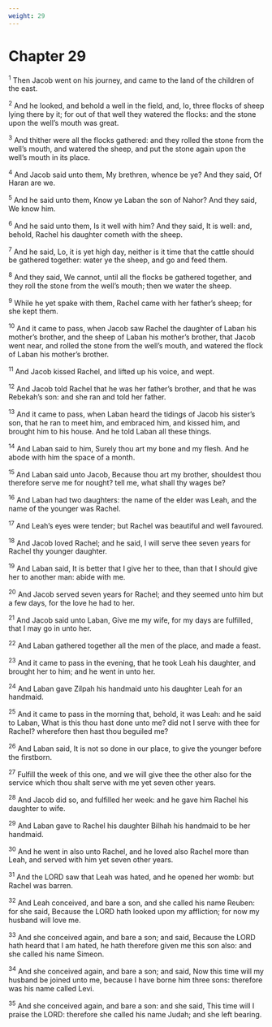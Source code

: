 ```yaml
---
weight: 29
---
```


# Chapter 29

<sup>1</sup> Then Jacob went on his journey, and came to the land of the children of the east. 

<sup>2</sup> And he looked, and behold a well in the field, and, lo, three flocks of sheep lying there by it; for out of that well they watered the flocks: and the stone upon the well’s mouth was great. 

<sup>3</sup> And thither were all the flocks gathered: and they rolled the stone from the well’s mouth, and watered the sheep, and put the stone again upon the well’s mouth in its place. 

<sup>4</sup> And Jacob said unto them, My brethren, whence be ye? And they said, Of Haran are we. 

<sup>5</sup> And he said unto them, Know ye Laban the son of Nahor? And they said, We know him. 

<sup>6</sup> And he said unto them, Is it well with him? And they said, It is well: and, behold, Rachel his daughter cometh with the sheep. 

<sup>7</sup> And he said, Lo, it is yet high day, neither is it time that the cattle should be gathered together: water ye the sheep, and go and feed them. 

<sup>8</sup> And they said, We cannot, until all the flocks be gathered together, and they roll the stone from the well’s mouth; then we water the sheep. 

<sup>9</sup> While he yet spake with them, Rachel came with her father’s sheep; for she kept them. 

<sup>10</sup> And it came to pass, when Jacob saw Rachel the daughter of Laban his mother’s brother, and the sheep of Laban his mother’s brother, that Jacob went near, and rolled the stone from the well’s mouth, and watered the flock of Laban his mother’s brother. 

<sup>11</sup> And Jacob kissed Rachel, and lifted up his voice, and wept. 

<sup>12</sup> And Jacob told Rachel that he was her father’s brother, and that he was Rebekah’s son: and she ran and told her father. 

<sup>13</sup> And it came to pass, when Laban heard the tidings of Jacob his sister’s son, that he ran to meet him, and embraced him, and kissed him, and brought him to his house. And he told Laban all these things. 

<sup>14</sup> And Laban said to him, Surely thou art my bone and my flesh. And he abode with him the space of a month. 

<sup>15</sup> And Laban said unto Jacob, Because thou art my brother, shouldest thou therefore serve me for nought? tell me, what shall thy wages be? 

<sup>16</sup> And Laban had two daughters: the name of the elder was Leah, and the name of the younger was Rachel. 

<sup>17</sup> And Leah’s eyes were tender; but Rachel was beautiful and well favoured. 

<sup>18</sup> And Jacob loved Rachel; and he said, I will serve thee seven years for Rachel thy younger daughter. 

<sup>19</sup> And Laban said, It is better that I give her to thee, than that I should give her to another man: abide with me. 

<sup>20</sup> And Jacob served seven years for Rachel; and they seemed unto him but a few days, for the love he had to her. 

<sup>21</sup> And Jacob said unto Laban, Give me my wife, for my days are fulfilled, that I may go in unto her. 

<sup>22</sup> And Laban gathered together all the men of the place, and made a feast. 

<sup>23</sup> And it came to pass in the evening, that he took Leah his daughter, and brought her to him; and he went in unto her. 

<sup>24</sup> And Laban gave Zilpah his handmaid unto his daughter Leah for an handmaid. 

<sup>25</sup> And it came to pass in the morning that, behold, it was Leah: and he said to Laban, What is this thou hast done unto me? did not I serve with thee for Rachel? wherefore then hast thou beguiled me? 

<sup>26</sup> And Laban said, It is not so done in our place, to give the younger before the firstborn. 

<sup>27</sup> Fulfill the week of this one, and we will give thee the other also for the service which thou shalt serve with me yet seven other years. 

<sup>28</sup> And Jacob did so, and fulfilled her week: and he gave him Rachel his daughter to wife. 

<sup>29</sup> And Laban gave to Rachel his daughter Bilhah his handmaid to be her handmaid. 

<sup>30</sup> And he went in also unto Rachel, and he loved also Rachel more than Leah, and served with him yet seven other years. 

<sup>31</sup> And the LORD saw that Leah was hated, and he opened her womb: but Rachel was barren. 

<sup>32</sup> And Leah conceived, and bare a son, and she called his name Reuben: for she said, Because the LORD hath looked upon my affliction; for now my husband will love me. 

<sup>33</sup> And she conceived again, and bare a son; and said, Because the LORD hath heard that I am hated, he hath therefore given me this son also: and she called his name Simeon. 

<sup>34</sup> And she conceived again, and bare a son; and said, Now this time will my husband be joined unto me, because I have borne him three sons: therefore was his name called Levi. 

<sup>35</sup> And she conceived again, and bare a son: and she said, This time will I praise the LORD: therefore she called his name Judah; and she left bearing. 


